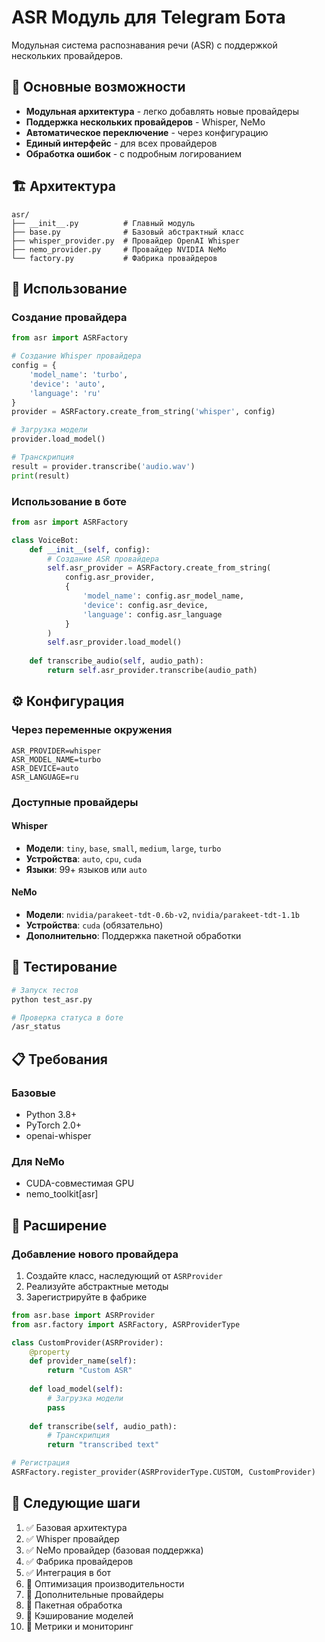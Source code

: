 # ASR Модуль для Telegram Бота

Модульная система распознавания речи (ASR) с поддержкой нескольких провайдеров.

## 🎯 Основные возможности

- **Модульная архитектура** - легко добавлять новые провайдеры
- **Поддержка нескольких провайдеров** - Whisper, NeMo
- **Автоматическое переключение** - через конфигурацию
- **Единый интерфейс** - для всех провайдеров
- **Обработка ошибок** - с подробным логированием

## 🏗️ Архитектура

```
asr/
├── __init__.py          # Главный модуль
├── base.py              # Базовый абстрактный класс
├── whisper_provider.py  # Провайдер OpenAI Whisper
├── nemo_provider.py     # Провайдер NVIDIA NeMo
└── factory.py           # Фабрика провайдеров
```

## 🚀 Использование

### Создание провайдера

```python
from asr import ASRFactory

# Создание Whisper провайдера
config = {
    'model_name': 'turbo',
    'device': 'auto',
    'language': 'ru'
}
provider = ASRFactory.create_from_string('whisper', config)

# Загрузка модели
provider.load_model()

# Транскрипция
result = provider.transcribe('audio.wav')
print(result)
```

### Использование в боте

```python
from asr import ASRFactory

class VoiceBot:
    def __init__(self, config):
        # Создание ASR провайдера
        self.asr_provider = ASRFactory.create_from_string(
            config.asr_provider,
            {
                'model_name': config.asr_model_name,
                'device': config.asr_device,
                'language': config.asr_language
            }
        )
        self.asr_provider.load_model()
    
    def transcribe_audio(self, audio_path):
        return self.asr_provider.transcribe(audio_path)
```

## ⚙️ Конфигурация

### Через переменные окружения

```env
ASR_PROVIDER=whisper
ASR_MODEL_NAME=turbo
ASR_DEVICE=auto
ASR_LANGUAGE=ru
```

### Доступные провайдеры

#### Whisper
- **Модели**: `tiny`, `base`, `small`, `medium`, `large`, `turbo`
- **Устройства**: `auto`, `cpu`, `cuda`
- **Языки**: 99+ языков или `auto`

#### NeMo
- **Модели**: `nvidia/parakeet-tdt-0.6b-v2`, `nvidia/parakeet-tdt-1.1b`
- **Устройства**: `cuda` (обязательно)
- **Дополнительно**: Поддержка пакетной обработки

## 🧪 Тестирование

```bash
# Запуск тестов
python test_asr.py

# Проверка статуса в боте
/asr_status
```

## 📋 Требования

### Базовые
- Python 3.8+
- PyTorch 2.0+
- openai-whisper

### Для NeMo
- CUDA-совместимая GPU
- nemo_toolkit[asr]

## 🔧 Расширение

### Добавление нового провайдера

1. Создайте класс, наследующий от `ASRProvider`
2. Реализуйте абстрактные методы
3. Зарегистрируйте в фабрике

```python
from asr.base import ASRProvider
from asr.factory import ASRFactory, ASRProviderType

class CustomProvider(ASRProvider):
    @property
    def provider_name(self):
        return "Custom ASR"
    
    def load_model(self):
        # Загрузка модели
        pass
    
    def transcribe(self, audio_path):
        # Транскрипция
        return "transcribed text"

# Регистрация
ASRFactory.register_provider(ASRProviderType.CUSTOM, CustomProvider)
```

## 🎯 Следующие шаги

1. ✅ Базовая архитектура
2. ✅ Whisper провайдер
3. ✅ NeMo провайдер (базовая поддержка)
4. ✅ Фабрика провайдеров
5. ✅ Интеграция в бот
6. 🔄 Оптимизация производительности
7. 🔄 Дополнительные провайдеры
8. 🔄 Пакетная обработка
9. 🔄 Кэширование моделей
10. 🔄 Метрики и мониторинг
